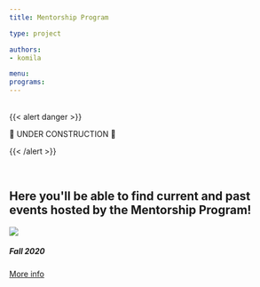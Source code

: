```yaml
---
title: Mentorship Program

type: project

authors:
- komila

menu:
programs:
---
```

<br>
<!-- ================================================== -->
<!-- Remove this section once the once the page is done -->
<!-- ================================================== -->
{{< alert danger >}}

:construction: UNDER CONSTRUCTION :construction:

{{< /alert >}}
<!-- ================================================== -->
<br>

## Here you'll be able to find current and past events hosted by the Mentorship Program!

<div class="card-columns">
  <div class="card">
    <img class="card-img-top" src="/img/members/MentorReception-Group2018.JPG">
    <div class="card-body">
      <h5 class="card-title">Fall 2020</h5>
      <a href="/programs/mentorship/fa20/" class="btn btn-info">More info</a>
    </div>
  </div>
</div>
